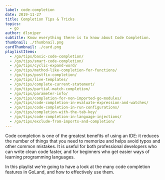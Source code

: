 ```yaml
---
label: code-completion
date: 2019-11-27
title: Completion Tips & Tricks
topics:
  - go
author: dlsniper
subtitle: Know everything there is to know about Code Completion.
thumbnail: ./thumbnail.png
cardThumbnail: ./card.png
playlistItems:
  - /go/tips/basic-code-completion/
  - /go/tips/smart-code-completion/
  - /go/tips/cyclic-expand-word/
  - /go/tips/method-like-completion-for-functions/
  - /go/tips/postfix-completion/
  - /go/tips/live-templates/
  - /go/tips/complete-current-statement/
  - /go/tips/partial-match-completion/
  - /go/tips/parameter-info/
  - /go/tips/completion-for-non-imported-go-modules/
  - /go/tips/code-completion-in-evaluate-expression-and-watches/
  - /go/tips/code-completion-in-run-configurations/
  - /go/tips/completion-with-the-tab-key/
  - /go/tips/code-completion-in-language-injections/
  - /go/tips/exclude-from-imports-and-completion/
---
```


Code completion is one of the greatest benefits of using an IDE: it
reduces the number of things that you need to memorize and helps avoid
typos and other common mistakes. It is useful for both professional
developers who can write clean code faster, and for beginners who get
easier ways of learning programming languages.

In this playlist we're going to have a look at the many code completion
features in GoLand, and how to effectively use them.
